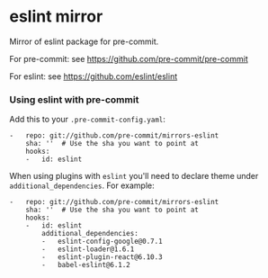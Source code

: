 eslint mirror
================

Mirror of eslint package for pre-commit.

For pre-commit: see https://github.com/pre-commit/pre-commit

For eslint: see https://github.com/eslint/eslint


### Using eslint with pre-commit

Add this to your `.pre-commit-config.yaml`:

    -   repo: git://github.com/pre-commit/mirrors-eslint
        sha: ''  # Use the sha you want to point at
        hooks:
        -   id: eslint

When using plugins with `eslint` you'll need to declare theme under
`additional_dependencies`. For example:

    -   repo: git://github.com/pre-commit/mirrors-eslint
        sha: ''  # Use the sha you want to point at
        hooks:
        -   id: eslint
            additional_dependencies:
            -   eslint-config-google@0.7.1
            -   eslint-loader@1.6.1
            -   eslint-plugin-react@6.10.3
            -   babel-eslint@6.1.2
